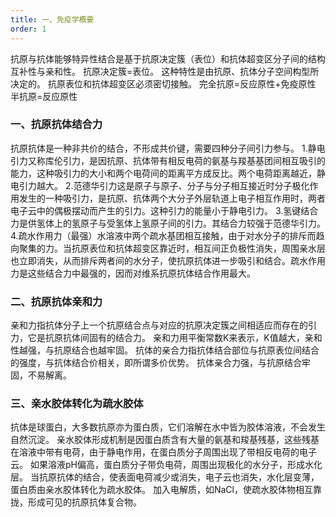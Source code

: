 ```yaml
---
title: 一、免疫学概要
order: 1
---
```



抗原与抗体能够特异性结合是基于抗原决定簇（表位）和抗体超变区分子间的结构互补性与亲和性。
抗原决定簇=表位。
这种特性是由抗原、抗体分子空间构型所决定的。
抗原表位和抗体超变区必须密切接触。
完全抗原=反应原性+免疫原性
半抗原=反应原性

### 一、抗原抗体结合力
抗原抗体是一种非共价的结合，不形成共价键，需要四种分子间引力参与。
1.静电引力又称库伦引力，是因抗原、抗体带有相反电荷的氨基与羧基基团间相互吸引的能力，这种吸引力的大小和两个电荷间的距离平方成反比。两个电荷距离越近，静电引力越大。
2.范德华引力这是原子与原子、分子与分子相互接近时分子极化作用发生的一种吸引力，是抗原、抗体两个大分子外层轨道上电子相互作用时，两者电子云中的偶极摆动而产生的引力。这种引力的能量小于静电引力。
3.氢键结合力是供氢体上的氢原子与受氢体上氢原子间的引力。其结合力较强于范德华引力。
4.疏水作用力（最强）水溶液中两个疏水基团相互接触，由于对水分子的排斥而趋向聚集的力。当抗原表位和抗体超变区靠近时，相互间正负极性消失，周围亲水层也立即消失，从而排斥两者间的水分子，使抗原抗体进一步吸引和结合。疏水作用力是这些结合力中最强的，因而对维系抗原抗体结合作用最大。

### 二、抗原抗体亲和力
亲和力指抗体分子上一个抗原结合点与对应的抗原决定簇之间相适应而存在的引力，它是抗原抗体间固有的结合力。
亲和力用平衡常数K来表示，K值越大，亲和性越强，与抗原结合也越牢固。
抗体的亲合力指抗体结合部位与抗原表位间结合的强度，与抗体结合价相关，即所谓多价优势。
抗体亲合力强，与抗原结合牢固，不易解离。

### 三、亲水胶体转化为疏水胶体
抗体是球蛋白，大多数抗原亦为蛋白质，它们溶解在水中皆为胶体溶液，不会发生自然沉淀。
亲水胶体形成机制是因蛋白质含有大量的氨基和羧基残基，这些残基在溶液中带有电荷，由于静电作用，在蛋白质分子周围出现了带相反电荷的电子云。
如果溶液pH偏高，蛋白质分子带负电荷，周围出现极化的水分子，形成水化层。
当抗原抗体的结合，使表面电荷减少或消失，电子云也消失，水化层变薄，蛋白质由亲水胶体转化为疏水胶体。
加入电解质，如NaCl，使疏水胶体物相互靠拢，形成可见的抗原抗体复合物。
